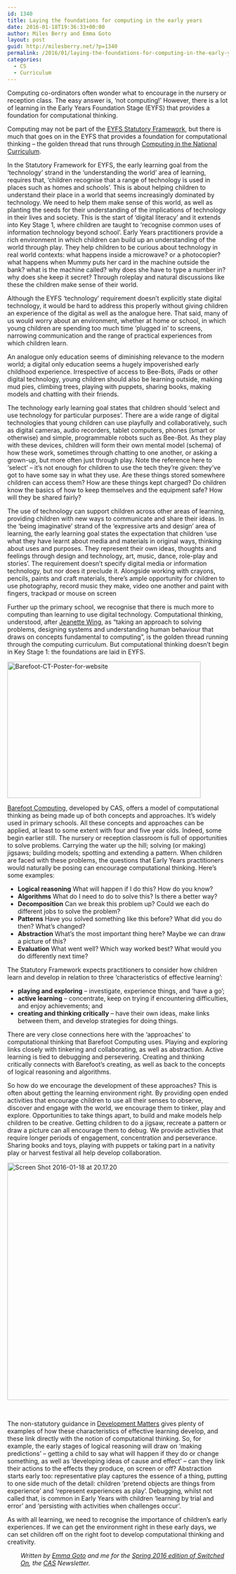 ```yaml
---
id: 1340
title: Laying the foundations for computing in the early years
date: 2016-01-18T19:36:33+00:00
author: Miles Berry and Emma Goto
layout: post
guid: http://milesberry.net/?p=1340
permalink: /2016/01/laying-the-foundations-for-computing-in-the-early-years/
categories:
  - CS
  - Curriculum
---
```

Computing co-ordinators often wonder what to encourage in the nursery or reception class. The easy answer is, ‘not computing!’ However, there is a lot of learning in the Early Years Foundation Stage (EYFS) that provides a foundation for computational thinking.

Computing may not be part of the [EYFS Statutory Framework](https://www.gov.uk/government/uploads/system/uploads/attachment_data/file/335504/EYFS_framework_from_1_September_2014__with_clarification_note.pdf), but there is much that goes on in the EYFS that provides a foundation for computational thinking &#8211; the golden thread that runs through [Computing in the National Curriculum](https://www.gov.uk/government/publications/national-curriculum-in-england-computing-programmes-of-study/national-curriculum-in-england-computing-programmes-of-study).

In the Statutory Framework for EYFS, the early learning goal from the ‘technology’ strand in the ‘understanding the world’ area of learning, requires that, ‘children recognise that a range of technology is used in places such as homes and schools’. This is about helping children to understand their place in a world that seems increasingly dominated by technology. We need to help them make sense of this world, as well as planting the seeds for their understanding of the implications of technology in their lives and society. This is the start of ‘digital literacy’ and it extends into Key Stage 1, where children are taught to ‘recognise common uses of information technology beyond school’. Early Years practitioners provide a rich environment in which children can build up an understanding of the world through play. They help children to be curious about technology in real world contexts: what happens inside a microwave? or a photocopier? what happens when Mummy puts her card in the machine outside the bank? what is the machine called? why does she have to type a number in? why does she keep it secret? Through roleplay and natural discussions like these the children make sense of their world.

Although the EYFS ‘technology’ requirement doesn’t explicitly state digital technology, it would be hard to address this properly without giving children an experience of the digital as well as the analogue here. That said, many of us would worry about an environment, whether at home or school, in which young children are spending too much time ‘plugged in’ to screens, narrowing communication and the range of practical experiences from which children learn.

An analogue only education seems of diminishing relevance to the modern world; a digital only education seems a hugely impoverished early childhood experience. Irrespective of access to Bee-Bots, iPads or other digital technology, young children should also be learning outside, making mud pies, climbing trees, playing with puppets, sharing books, making models and chatting with their friends.

The technology early learning goal states that children should ‘select and use technology for particular purposes’. There are a wide range of digital technologies that young children can use playfully and collaboratively, such as digital cameras, audio recorders, tablet computers, phones (smart or otherwise) and simple, programmable robots such as Bee-Bot. As they play with these devices, children will form their own mental model (schema) of how these work, sometimes through chatting to one another, or asking a grown-up, but more often just through play. Note the reference here to ‘select’ – it’s not enough for children to use the tech they’re given: they’ve got to have some say in what they use. Are these things stored somewhere children can access them? How are these things kept charged? Do children know the basics of how to keep themselves and the equipment safe? How will they be shared fairly?

The use of technology can support children across other areas of learning, providing children with new ways to communicate and share their ideas. In the ‘being imaginative’ strand of the ‘expressive arts and design’ area of learning, the early learning goal states the expectation that children ‘use what they have learnt about media and materials in original ways, thinking about uses and purposes. They represent their own ideas, thoughts and feelings through design and technology, art, music, dance, role-play and stories’. The requirement doesn’t specify digital media or information technology, but nor does it preclude it. Alongside working with crayons, pencils, paints and craft materials, there’s ample opportunity for children to use photography, record music they make, video one another and paint with fingers, trackpad or mouse on screen

Further up the primary school, we recognise that there is much more to computing than learning to use digital technology. Computational thinking, understood, after [Jeanette Wing](http://rsta.royalsocietypublishing.org/content/366/1881/3717), as “taking an approach to solving problems, designing systems and understanding human behaviour that draws on concepts fundamental to computing”, is the golden thread running through the computing curriculum. But computational thinking doesn’t begin in Key Stage 1: the foundations are laid in EYFS.

[<img class="aligncenter size-large wp-image-1342" src="http://milesberry.net/wp-content/uploads/2016/01/Barefoot-CT-Poster-for-website-1024x723.jpg" alt="Barefoot-CT-Poster-for-website" width="440" height="310" srcset="http://milesberry.net/wp-content/uploads/2016/01/Barefoot-CT-Poster-for-website-1024x723.jpg 1024w, http://milesberry.net/wp-content/uploads/2016/01/Barefoot-CT-Poster-for-website-300x212.jpg 300w, http://milesberry.net/wp-content/uploads/2016/01/Barefoot-CT-Poster-for-website.jpg 1191w" sizes="(max-width: 440px) 100vw, 440px" />](http://barefootcas.org.uk/barefoot-primary-computing-resources/concepts/computational-thinking/)

[Barefoot Computing](http://barefootcas.org.uk/), developed by CAS, offers a model of computational thinking as being made up of both concepts and approaches. It’s widely used in primary schools. All these concepts and approaches can be applied, at least to some extent with four and five year olds. Indeed, some begin earlier still. The nursery or reception classroom is full of opportunities to solve problems. Carrying the water up the hill; solving (or making) jigsaws; building models; spotting and extending a pattern. When children are faced with these problems, the questions that Early Years practitioners would naturally be posing can encourage computational thinking. Here’s some examples:

  * **Logical reasoning** What will happen if I do this? How do you know?
  * **Algorithms** What do I need to do to solve this? Is there a better way?
  * **Decomposition** Can we break this problem up? Could we each do different jobs to solve the problem?
  * **Patterns** Have you solved something like this before? What did you do then? What’s changed?
  * **Abstraction** What’s the most important thing here? Maybe we can draw a picture of this?
  * **Evaluation** What went well? Which way worked best? What would you do differently next time?

The Statutory Framework expects practitioners to consider how children learn and develop in relation to three ‘characteristics of effective learning’:

  * **playing and exploring** &#8211; investigate, experience things, and ‘have a go’;
  * **active learning** &#8211; concentrate, keep on trying if encountering difficulties, and enjoy achievements; and
  * **creating and thinking critically** &#8211; have their own ideas, make links between them, and develop strategies for doing things.

There are very close connections here with the ‘approaches’ to computational thinking that Barefoot Computing uses. Playing and exploring links closely with tinkering and collaborating, as well as abstraction. Active learning is tied to debugging and persevering. Creating and thinking critically connects with Barefoot’s creating, as well as back to the concepts of logical reasoning and algorithms.

So how do we encourage the development of these approaches? This is often about getting the learning environment right. By providing open ended activities that encourage children to use all their senses to observe, discover and engage with the world, we encourage them to tinker, play and explore. Opportunities to take things apart, to build and make models help children to be creative. Getting children to do a jigsaw, recreate a pattern or draw a picture can all encourage them to debug. We provide activities that require longer periods of engagement, concentration and perseverance. Sharing books and toys, playing with puppets or taking part in a nativity play or harvest festival all help develop collaboration.

[<img class="aligncenter size-full wp-image-1345" src="http://milesberry.net/wp-content/uploads/2016/01/Screen-Shot-2016-01-18-at-20.17.20.png" alt="Screen Shot 2016-01-18 at 20.17.20" width="878" height="540" srcset="http://milesberry.net/wp-content/uploads/2016/01/Screen-Shot-2016-01-18-at-20.17.20.png 878w, http://milesberry.net/wp-content/uploads/2016/01/Screen-Shot-2016-01-18-at-20.17.20-300x184.png 300w" sizes="(max-width: 878px) 100vw, 878px" />](http://www.foundationyears.org.uk/files/2012/03/Development-Matters-FINAL-PRINT-AMENDED.pdf)

&nbsp;

The non-statutory guidance in [Development Matters](http://www.foundationyears.org.uk/files/2012/03/Development-Matters-FINAL-PRINT-AMENDED.pdf) gives plenty of examples of how these characteristics of effective learning develop, and these link directly with the notion of computational thinking. So, for example, the early stages of logical reasoning will draw on ‘making predictions’ &#8211; getting a child to say what will happen if they do or change something, as well as ‘developing ideas of cause and effect’ &#8211; can they link their actions to the effects they produce, on screen or off? Abstraction starts early too: representative play captures the essence of a thing, putting to one side much of the detail: children ‘pretend objects are things from experience’ and ‘represent experiences as play’. Debugging, whilst not called that, is common in Early Years with children ‘learning by trial and error’ and ‘persisting with activities when challenges occur’.

As with all learning, we need to recognise the importance of children’s early experiences. If we can get the environment right in these early days, we can set children off on the right foot to develop computational thinking and creativity.

<p style="padding-left: 30px;">
  <em>Written by <a href="http://www.winchester.ac.uk/academicdepartments/teacherdevelopment/Peopleprofilesteacherdevelopment/Academicprofiles/Pages/mrs-emma-goto.aspx">Emma Goto</a> and me for the <a href="http://community.computingatschool.org.uk/files/6917/original.pdf">Spring 2016 edition of Switched On</a>, the <a href="http://www.computingatschool.org.uk/">CAS</a> Newsletter. </em>
</p>